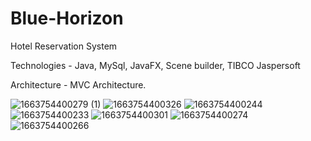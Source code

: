 # Blue-Horizon
Hotel Reservation System

Technologies -  Java, MySql, JavaFX, Scene builder, TIBCO Jaspersoft

Architecture - MVC Architecture.





![1663754400279 (1)](https://github.com/KavinduNimesh1030/Blue-Horizon/assets/101209063/2c6f52f4-dd18-4641-828f-a225c7aec9e1)
![1663754400326](https://github.com/KavinduNimesh1030/Blue-Horizon/assets/101209063/925b53ed-a197-4a8f-9b44-6d1eebff7920)
![1663754400244](https://github.com/KavinduNimesh1030/Blue-Horizon/assets/101209063/490e6579-969d-4242-b0be-a17fedca6d34)
![1663754400233](https://github.com/KavinduNimesh1030/Blue-Horizon/assets/101209063/e9151181-e8f5-4152-b2f5-80babf66dc69)
![1663754400301](https://github.com/KavinduNimesh1030/Blue-Horizon/assets/101209063/3a90761f-1c0a-409f-bf48-dffab555ce3d)
![1663754400274](https://github.com/KavinduNimesh1030/Blue-Horizon/assets/101209063/b3ca1d17-816d-450f-b193-83196bc6c7dd)
![1663754400266](https://github.com/KavinduNimesh1030/Blue-Horizon/assets/101209063/c6dba1dd-04b8-4886-9aea-e921e3e62d7a)
